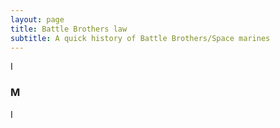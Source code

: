 ```yaml
---
layout: page
title: Battle Brothers law
subtitle: A quick history of Battle Brothers/Space marines
---
```


I

### M

I
